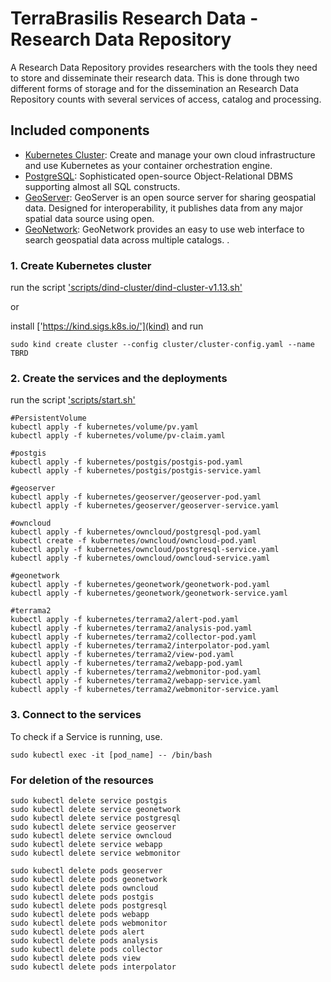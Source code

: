 # TerraBrasilis Research Data - Research Data Repository
A Research Data Repository provides researchers with the tools they need to store and disseminate their research data. This is done through two different forms of storage and for the dissemination an Research Data Repository counts with several services of access, catalog and processing. 

## Included components

* [Kubernetes Cluster](): Create and manage your own cloud infrastructure and use Kubernetes as your container orchestration engine.
* [PostgreSQL](): Sophisticated open-source Object-Relational DBMS supporting almost all SQL constructs.
* [GeoServer](): GeoServer is an open source server for sharing geospatial data. Designed for interoperability, it publishes data from any major spatial data source using open.
* [GeoNetwork](): GeoNetwork provides an easy to use web interface to search geospatial data across multiple catalogs. .

### 1. Create Kubernetes cluster

run the script ['scripts/dind-cluster/dind-cluster-v1.13.sh'](scripts/dind-cluster/dind-cluster-v1.13.sh)

or

install ['https://kind.sigs.k8s.io/'](kind) and run

```shell
sudo kind create cluster --config cluster/cluster-config.yaml --name TBRD
```

### 2. Create the services and the deployments

run the script ['scripts/start.sh'](scripts/start.sh)

```shell
#PersistentVolume
kubectl apply -f kubernetes/volume/pv.yaml
kubectl apply -f kubernetes/volume/pv-claim.yaml

#postgis
kubectl apply -f kubernetes/postgis/postgis-pod.yaml
kubectl apply -f kubernetes/postgis/postgis-service.yaml

#geoserver
kubectl apply -f kubernetes/geoserver/geoserver-pod.yaml
kubectl apply -f kubernetes/geoserver/geoserver-service.yaml

#owncloud
kubectl apply -f kubernetes/owncloud/postgresql-pod.yaml
kubectl create -f kubernetes/owncloud/owncloud-pod.yaml
kubectl apply -f kubernetes/owncloud/postgresql-service.yaml
kubectl apply -f kubernetes/owncloud/owncloud-service.yaml

#geonetwork
kubectl apply -f kubernetes/geonetwork/geonetwork-pod.yaml
kubectl apply -f kubernetes/geonetwork/geonetwork-service.yaml

#terrama2
kubectl apply -f kubernetes/terrama2/alert-pod.yaml
kubectl apply -f kubernetes/terrama2/analysis-pod.yaml
kubectl apply -f kubernetes/terrama2/collector-pod.yaml
kubectl apply -f kubernetes/terrama2/interpolator-pod.yaml
kubectl apply -f kubernetes/terrama2/view-pod.yaml
kubectl apply -f kubernetes/terrama2/webapp-pod.yaml
kubectl apply -f kubernetes/terrama2/webmonitor-pod.yaml
kubectl apply -f kubernetes/terrama2/webapp-service.yaml
kubectl apply -f kubernetes/terrama2/webmonitor-service.yaml
```

### 3. Connect to the services

To check if a Service is running, use.
```shell
sudo kubectl exec -it [pod_name] -- /bin/bash
```

### For deletion of the resources

```shell
sudo kubectl delete service postgis
sudo kubectl delete service geonetwork
sudo kubectl delete service postgresql
sudo kubectl delete service geoserver 
sudo kubectl delete service owncloud 
sudo kubectl delete service webapp 
sudo kubectl delete service webmonitor 

sudo kubectl delete pods geoserver
sudo kubectl delete pods geonetwork
sudo kubectl delete pods owncloud
sudo kubectl delete pods postgis
sudo kubectl delete pods postgresql
sudo kubectl delete pods webapp 
sudo kubectl delete pods webmonitor 
sudo kubectl delete pods alert 
sudo kubectl delete pods analysis 
sudo kubectl delete pods collector 
sudo kubectl delete pods view 
sudo kubectl delete pods interpolator 
```
